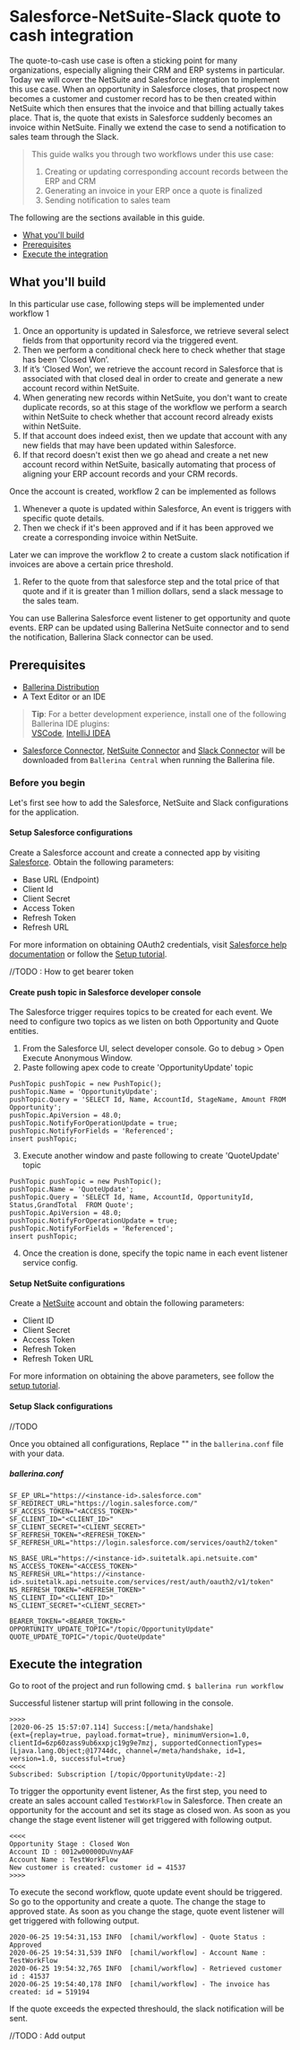 # Salesforce-NetSuite-Slack quote to cash integration

The quote-to-cash use case is often a sticking point for many organizations, especially aligning their CRM and ERP 
systems in particular. Today we will cover the NetSuite and Salesforce integration to implement this use case. When 
an opportunity in Salesforce  closes, that prospect now becomes a customer and customer record has to be then created 
within NetSuite which then ensures that the invoice and that billing actually takes place. That is, the quote that 
exists in Salesforce suddenly becomes an invoice within NetSuite. Finally we extend the case to send a notification 
to sales team through the Slack.

> This guide walks you through two workflows under this use case:
>1. Creating or updating corresponding account records between the ERP and CRM 
>2. Generating an invoice in your ERP once a quote is finalized
>3. Sending notification to sales team

The following are the sections available in this guide.

- [What you'll build](#what-youll-build)
- [Prerequisites](#prerequisites)
- [Execute the integration](#execute-the-integration)

## What you'll build

In this particular use case, following steps will be implemented under workflow 1

1. Once an opportunity is updated in Salesforce, we retrieve several select fields from that opportunity record via 
the triggered event.
2. Then we perform a conditional check here to check whether that stage has been ‘Closed Won’.  
3. If it’s ‘Closed Won’, we retrieve the account record in Salesforce that is associated with that closed deal in 
order to create and generate a new account record within NetSuite. 
4. When generating new records within NetSuite, you don't want to create duplicate records, so at this stage of the 
workflow we perform a search within NetSuite to check whether that account record already exists within NetSuite.
5. If that account does indeed exist, then we update that account with any new fields that may have been updated within 
Salesforce. 
6. If that record doesn't exist then we go ahead and create a net new account record within NetSuite, basically 
automating that process of aligning your ERP account records and your CRM records. 

Once the account is created, workflow 2 can be implemented as follows

1. Whenever a quote is updated within Salesforce, An event is triggers with specific quote details. 
2. Then we check if it's been approved and if it has been approved we create a corresponding invoice within NetSuite.

Later we can improve the workflow 2 to create a custom slack notification if invoices are above a certain price 
threshold.

1. Refer to the quote from that salesforce step and the total price of that quote and if it is greater than 1 million 
dollars, send a slack message to the sales team.
 
You can use Ballerina Salesforce event listener to get opportunity and quote events. ERP can be updated using 
Ballerina NetSuite connector and to send the notification, Ballerina Slack connector can be used.

## Prerequisites

- [Ballerina Distribution](https://ballerina.io/learn/getting-started/)
- A Text Editor or an IDE 
> **Tip**: For a better development experience, install one of the following Ballerina IDE plugins:  
[VSCode](https://marketplace.visualstudio.com/items?itemName=ballerina.ballerina), 
[IntelliJ IDEA](https://plugins.jetbrains.com/plugin/9520-ballerina)
- [Salesforce Connector](https://github.com/ballerina-platform/module-ballerinax-sfdc), 
[NetSuite Connector](https://github.com/ballerina-platform/module-ballerinax-netsuite) and 
[Slack Connector](https://github.com/ballerina-platform/module-ballerinax-slack) will be downloaded from 
`Ballerina Central` when running the Ballerina file.

### Before you begin

Let's first see how to add the Salesforce, NetSuite and Slack configurations for the application.

#### Setup Salesforce configurations
Create a Salesforce account and create a connected app by visiting [Salesforce](https://www.salesforce.com). 
Obtain the following parameters:

* Base URL (Endpoint)
* Client Id
* Client Secret
* Access Token
* Refresh Token
* Refresh URL

For more information on obtaining OAuth2 credentials, visit 
[Salesforce help documentation](https://help.salesforce.com/articleView?id=remoteaccess_authenticate_overview.htm) 
or follow the 
[Setup tutorial](https://medium.com/@bpmmendis94/obtain-access-refresh-tokens-from-salesforce-rest-api-a324fe4ccd9b).

//TODO : How to get bearer token

#### Create push topic in Salesforce developer console

The Salesforce trigger requires topics to be created for each event. We need to configure two topics as we listen on 
both Opportunity and Quote entities.

1. From the Salesforce UI, select developer console. Go to debug > Open Execute Anonymous Window. 
2. Paste following apex code to create 'OpportunityUpdate' topic
```apex
PushTopic pushTopic = new PushTopic();
pushTopic.Name = 'OpportunityUpdate';
pushTopic.Query = 'SELECT Id, Name, AccountId, StageName, Amount FROM Opportunity';
pushTopic.ApiVersion = 48.0;
pushTopic.NotifyForOperationUpdate = true;
pushTopic.NotifyForFields = 'Referenced';
insert pushTopic;
```
3. Execute another window and paste following to create 'QuoteUpdate' topic
```apex
PushTopic pushTopic = new PushTopic();
pushTopic.Name = 'QuoteUpdate';
pushTopic.Query = 'SELECT Id, Name, AccountId, OpportunityId, Status,GrandTotal  FROM Quote';
pushTopic.ApiVersion = 48.0;
pushTopic.NotifyForOperationUpdate = true;
pushTopic.NotifyForFields = 'Referenced';
insert pushTopic;
```
4. Once the creation is done, specify the topic name in each event listener service config.

#### Setup NetSuite configurations
Create a [NetSuite](https://www.netsuite.com/portal/home.shtml) account and obtain the following parameters:

* Client ID
* Client Secret
* Access Token
* Refresh Token
* Refresh Token URL

For more information on obtaining the above parameters, see follow the 
[setup tutorial](https://medium.com/@chamilelle/setup-rest-web-service-and-oauth-2-0-in-your-netsuite-account-c4243240bc3f).

#### Setup Slack configurations
//TODO

Once you obtained all configurations, Replace "" in the `ballerina.conf` file with your data.

##### ballerina.conf
```
SF_EP_URL="https://<instance-id>.salesforce.com"
SF_REDIRECT_URL="https://login.salesforce.com/"
SF_ACCESS_TOKEN="<ACCESS_TOKEN>"
SF_CLIENT_ID="<CLIENT_ID>"
SF_CLIENT_SECRET="<CLIENT_SECRET>"
SF_REFRESH_TOKEN="<REFRESH_TOKEN>"
SF_REFRESH_URL="https://login.salesforce.com/services/oauth2/token"

NS_BASE_URL="https://<instance-id>.suitetalk.api.netsuite.com"
NS_ACCESS_TOKEN="<ACCESS_TOKEN>"
NS_REFRESH_URL="https://<instance-id>.suitetalk.api.netsuite.com/services/rest/auth/oauth2/v1/token"
NS_REFRESH_TOKEN="<REFRESH_TOKEN>"
NS_CLIENT_ID="<CLIENT_ID>"
NS_CLIENT_SECRET="<CLIENT_SECRET>"

BEARER_TOKEN="<BEARER_TOKEN>"
OPPORTUNITY_UPDATE_TOPIC="/topic/OpportunityUpdate"
QUOTE_UPDATE_TOPIC="/topic/QuoteUpdate"
```


## Execute the integration

Go to root of the project and run following cmd.
`$ ballerina run workflow`

Successful listener startup will print following in the console.
```
>>>>
[2020-06-25 15:57:07.114] Success:[/meta/handshake]
{ext={replay=true, payload.format=true}, minimumVersion=1.0, clientId=6zp60zass9ub6xxpjc19g9e7mzj, supportedConnectionTypes=[Ljava.lang.Object;@17744dc, channel=/meta/handshake, id=1, version=1.0, successful=true}
<<<<
Subscribed: Subscription [/topic/OpportunityUpdate:-2]
```
To trigger the opportunity event listener, As the first step, you need to create an sales account called `TestWorkFlow` 
in Salesforce. Then create an opportunity for the account and set its stage as closed won. As soon as you change the 
stage event listener will get triggered with following output.
```
<<<<
Opportunity Stage : Closed Won
Account ID : 0012w00000DuVnyAAF
Account Name : TestWorkFlow
New customer is created: customer id = 41537
>>>>
```

To execute the second workflow, quote update event should be triggered. So go to the opportunity and create a quote. 
The change the stage to approved state. As soon as you change the stage, quote event listener will get triggered with 
following output.
```
2020-06-25 19:54:31,153 INFO  [chamil/workflow] - Quote Status : Approved 
2020-06-25 19:54:31,539 INFO  [chamil/workflow] - Account Name : TestWorkFlow 
2020-06-25 19:54:32,765 INFO  [chamil/workflow] - Retrieved customer id : 41537 
2020-06-25 19:54:40,178 INFO  [chamil/workflow] - The invoice has created: id = 519194 
```

If the quote exceeds the expected threshould, the slack notification will be sent.

//TODO : Add output
